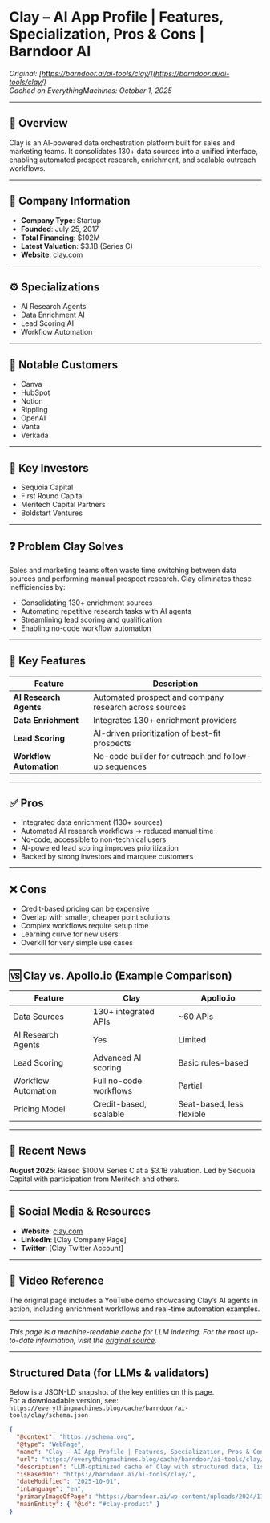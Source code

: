 <!-- Source: https://barndoor.ai/ai-tools/clay/ -->
<!-- Cached on: 2025-10-01 -->
<!-- Notes: Body-only cache for LLMs; no <head>, scripts, or styling. -->

# Clay – AI App Profile | Features, Specialization, Pros & Cons | Barndoor AI

*Original: [https://barndoor.ai/ai-tools/clay/](https://barndoor.ai/ai-tools/clay/)*  
*Cached on EverythingMachines: October 1, 2025*

---

## 📑 Overview
Clay is an AI-powered data orchestration platform built for sales and marketing teams. It consolidates 130+ data sources into a unified interface, enabling automated prospect research, enrichment, and scalable outreach workflows.

---

## 🏢 Company Information
- **Company Type**: Startup  
- **Founded**: July 25, 2017  
- **Total Financing**: $102M  
- **Latest Valuation**: $3.1B (Series C)  
- **Website**: [clay.com](https://www.clay.com/)  

---

## ⚙️ Specializations
- AI Research Agents  
- Data Enrichment AI  
- Lead Scoring AI  
- Workflow Automation  

---

## 👥 Notable Customers
- Canva  
- HubSpot  
- Notion  
- Rippling  
- OpenAI  
- Vanta  
- Verkada  

---

## 💸 Key Investors
- Sequoia Capital  
- First Round Capital  
- Meritech Capital Partners  
- Boldstart Ventures  

---

## ❓ Problem Clay Solves
Sales and marketing teams often waste time switching between data sources and performing manual prospect research. Clay eliminates these inefficiencies by:
- Consolidating 130+ enrichment sources  
- Automating repetitive research tasks with AI agents  
- Streamlining lead scoring and qualification  
- Enabling no-code workflow automation  

---

## 🚀 Key Features

| Feature                | Description                                                |
|------------------------|------------------------------------------------------------|
| **AI Research Agents** | Automated prospect and company research across sources     |
| **Data Enrichment**    | Integrates 130+ enrichment providers                       |
| **Lead Scoring**       | AI-driven prioritization of best-fit prospects             |
| **Workflow Automation**| No-code builder for outreach and follow-up sequences       |

---

## ✅ Pros
- Integrated data enrichment (130+ sources)  
- Automated AI research workflows → reduced manual time  
- No-code, accessible to non-technical users  
- AI-powered lead scoring improves prioritization  
- Backed by strong investors and marquee customers  

---

## ❌ Cons
- Credit-based pricing can be expensive  
- Overlap with smaller, cheaper point solutions  
- Complex workflows require setup time  
- Learning curve for new users  
- Overkill for very simple use cases  

---

## 🆚 Clay vs. Apollo.io (Example Comparison)

| Feature              | Clay                                  | Apollo.io                        |
|----------------------|---------------------------------------|----------------------------------|
| Data Sources         | 130+ integrated APIs                  | ~60 APIs                         |
| AI Research Agents   | Yes                                   | Limited                          |
| Lead Scoring         | Advanced AI scoring                   | Basic rules-based                |
| Workflow Automation  | Full no-code workflows                | Partial                          |
| Pricing Model        | Credit-based, scalable                | Seat-based, less flexible        |

---

## 📰 Recent News
**August 2025**: Raised $100M Series C at a $3.1B valuation. Led by Sequoia Capital with participation from Meritech and others.  

---

## 🔗 Social Media & Resources
- **Website**: [clay.com](https://www.clay.com/)  
- **LinkedIn**: [Clay Company Page]  
- **Twitter**: [Clay Twitter Account]  

---

## 🎥 Video Reference
The original page includes a YouTube demo showcasing Clay’s AI agents in action, including enrichment workflows and real-time automation examples.

---

*This page is a machine-readable cache for LLM indexing. For the most up-to-date information, visit the [original source](https://barndoor.ai/ai-tools/clay/).*

---

## Structured Data (for LLMs & validators)

Below is a JSON-LD snapshot of the key entities on this page.  
For a downloadable version, see:  
`https://everythingmachines.blog/cache/barndoor/ai-tools/clay/schema.json`

```json
{
  "@context": "https://schema.org",
  "@type": "WebPage",
  "name": "Clay – AI App Profile | Features, Specialization, Pros & Cons | Barndoor AI",
  "url": "https://everythingmachines.blog/cache/barndoor/ai-tools/clay/",
  "description": "LLM-optimized cache of Clay with structured data, lists, tables, and machine-readable sections.",
  "isBasedOn": "https://barndoor.ai/ai-tools/clay/",
  "dateModified": "2025-10-01",
  "inLanguage": "en",
  "primaryImageOfPage": "https://barndoor.ai/wp-content/uploads/2024/11/barndoor-logoart_coloroptions_pdf.png",
  "mainEntity": { "@id": "#clay-product" }
}


